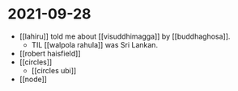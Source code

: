 # 2021-09-28

- [[lahiru]] told me about [[visuddhimagga]] by [[buddhaghosa]].
  - TIL [[walpola rahula]] was Sri Lankan.
- [[robert haisfield]]
- [[circles]]
  - [[circles ubi]]
- [[node]]